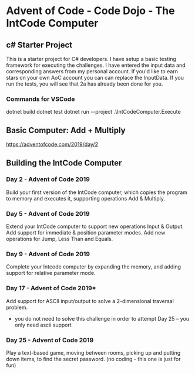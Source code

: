# Advent of Code - Code Dojo - The IntCode Computer

## c# Starter Project

This is a starter project for C# developers. I have setup a basic testing framework for executing the challenges.
I have entered the input data and corresponding answers from my personal account.
If you'd like to earn stars on your own AoC account you can can replace the InputData.
If you run the tests, you will see that 2a has already been done for you.

### Commands for VSCode

dotnet build
dotnet test
dotnet run --project .\IntCodeComputer.Execute

## Basic Computer: Add + Multiply
https://adventofcode.com/2019/day/2

## Building the IntCode Computer 

### Day 2 - Advent of Code 2019         
Build your first version of the IntCode computer, which copies the program to memory and executes it, supporting operations Add & Multiply. 

### Day 5 - Advent of Code 2019         
Extend your IntCode computer to support new operations Input & Output. Add support for immediate & position parameter modes. Add new operations for Jump, Less Than and Equals.

### Day 9 - Advent of Code 2019         
Complete your Intcode computer by expanding the memory, and adding support for relative parameter mode.

### Day 17 - Advent of Code 2019*      
Add support for ASCII input/output to solve a 2-dimensional traversal problem.

* you do not need to solve this challenge in order to attempt Day 25 – you only need ascii support

### Day 25 - Advent of Code 2019       
Play a text-based game, moving between rooms, picking up and putting down items, to find the secret password.
(no coding - this one is just for fun)
